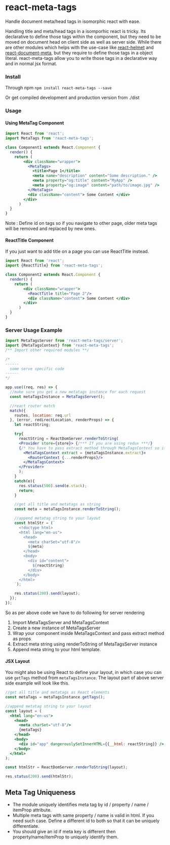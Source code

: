 # react-meta-tags
Handle document meta/head tags in isomorphic react with ease.

Handling title and meta/head tags in a isomporhic react is tricky. Its declarative to define those tags within the component, but they need to be moved on document head on client side as well as server side. While there are other modules which helps with the use-case like <a href="https://github.com/nfl/react-helmet" target="_blank">react-helmet</a> and  <a href="https://github.com/kodyl/react-document-meta" target="_blank">react-document-meta</a>, but they require to define those tags in a object literal. react-meta-tags allow you to write those tags in a declarative way and in normal jsx format.

### Install
Through npm
`npm install react-meta-tags --save`

Or get compiled development and production version from ./dist

### Usage

#### Using MetaTag Component

```jsx
import React from 'react';
import MetaTags from 'react-meta-tags';

class Component1 extends React.Component {
  render() {
    return (
        <div className="wrapper">
          <MetaTags>
            <title>Page 1</title>
            <meta name="description" content="Some description." />
            <meta property="og:title" content="MyApp" />
            <meta property="og:image" content="path/to/image.jpg" />
          </MetaTags>
          <div className="content"> Some Content </div>
        </div>
      )
  }
}
```
Note : Define id on tags so if you navigate to other page, older meta tags will be removed and replaced by new ones.


#### ReactTitle Component
If you just want to add title on a page you can use ReactTitle instead.
```jsx
import React from 'react';
import {ReactTitle} from 'react-meta-tags';

class Component2 extends React.Component {
  render() {
    return (
        <div className="wrapper">
          <ReactTitle title="Page 2"/>
          <div className="content"> Some Content </div>
        </div>
      )
  }
}
```

### Server Usage Example

```jsx
import MetaTagsServer from 'react-meta-tags/server';
import {MetaTagsContext} from 'react-meta-tags';
/** Import other required modules **/

/*
------
  some serve specific code
------
*/

app.use((req, res) => {
  //make sure you get a new metatags instance for each request
  const metaTagsInstance = MetaTagsServer();

  //react router match
  match({
    routes, location: req.url
  }, (error, redirectLocation, renderProps) => {
    let reactString;

    try{
      reactString = ReactDomServer.renderToString(
      <Provider store={store}> {/*** If you are using redux ***/}
      {/* You have to pass extract method through MetaTagsContext so it can catch meta tags */}
        <MetaTagsContext extract = {metaTagsInstance.extract}>
          <RouterContext {...renderProps}/>
        </MetaTagsContext>
      </Provider>
      );
    }
    catch(e){
      res.status(500).send(e.stack);
      return;
    }

    //get all title and metatags as string
    const meta = metaTagsInstance.renderToString();

    //append metatag string to your layout
    const htmlStr = (`
      <!doctype html>
      <html lang="en-us">
        <head>
          <meta charSet="utf-8"/>
          ${meta}
        </head>
        <body>
          <div id="content">
            ${reactString}
          </div>
        </body>
      </html>
    `);

    res.status(200).send(layout);
  });
});
```

So as per above code we have to do following for server rendering

1. Import MetaTagsServer and MetaTagsContext
2. Create a new instance of MetaTagsServer
3. Wrap your component inside MetaTagsContext and pass extract method as props
4. Extract meta string using renderToString of MetaTagsServer instance
5. Append meta string to your html template.

#### JSX Layout
You might also be using React to define your layout, in which case you can use `getTags` method from `metaTagsInstance`. The layout part of above server side example will look like this.
```jsx
//get all title and metatags as React elements
const metaTags = metaTagsInstance.getTags();

//append metatag string to your layout
const layout = (
  <html lang="en-us">
    <head>
      <meta charSet="utf-8"/>
      {metaTags}
    </head>
    <body>
      <div id="app" dangerouslySetInnerHTML={{__html: reactString}} />
    </body>
  </html>
);

const htmlStr = ReactDomServer.renderToString(layout);

res.status(200).send(htmlStr);
```



## Meta Tag Uniqueness
- The module uniquely identifies meta tag by id / property / name / itemProp attribute.
- Multiple meta tags with same property / name is valid in html. If you need such case. Define a different id to both so that it can be uniquely differentiate.
- You should give an id if meta key is different then property/name/itemProp to uniquely identify them.
